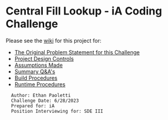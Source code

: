 # Central Fill Lookup - iA Coding Challenge

Please see the [wiki](https://github.com/Arcanixus/Central-Fill-Lookup-iA-Coding-Challenge/wiki) for this project for:

* [The Original Problem Statement for this Challenge](https://github.com/Arcanixus/Central-Fill-Lookup-iA-Coding-Challenge/wiki/Original-Problem-Statement)
* [Project Design Controls](https://github.com/Arcanixus/Central-Fill-Lookup-iA-Coding-Challenge/wiki/Design-Controls)
* [Assumptions Made](https://github.com/Arcanixus/Central-Fill-Lookup-iA-Coding-Challenge/wiki/Assumptions-Made-About-the-Challenge-Problem-Statement)
* [Summary Q&A's](https://github.com/Arcanixus/Central-Fill-Lookup-iA-Coding-Challenge/wiki/Summary-Q&A's)
* [Build Procedures](https://github.com/Arcanixus/Central-Fill-Lookup-iA-Coding-Challenge/wiki/Build-Procedures)
* [Runtime Procedures](https://github.com/Arcanixus/Central-Fill-Lookup-iA-Coding-Challenge/wiki/Runtime-Procedures)

```
  Author: Ethan Paoletti 
  Challenge Date: 6/28/2023
  Prepared for: iA
  Position Interviewing for: SDE III
```
